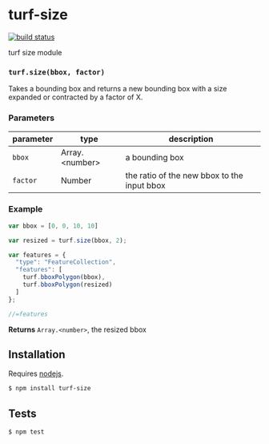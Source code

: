 # turf-size

[![build status](https://secure.travis-ci.org/Turfjs/turf-size.png)](http://travis-ci.org/Turfjs/turf-size)

turf size module


### `turf.size(bbox, factor)`

Takes a bounding box and returns a new bounding box with a size expanded or contracted
by a factor of X.


### Parameters

| parameter | type              | description                                 |
| --------- | ----------------- | ------------------------------------------- |
| `bbox`    | Array\.\<number\> | a bounding box                              |
| `factor`  | Number            | the ratio of the new bbox to the input bbox |


### Example

```js
var bbox = [0, 0, 10, 10]

var resized = turf.size(bbox, 2);

var features = {
  "type": "FeatureCollection",
  "features": [
    turf.bboxPolygon(bbox),
    turf.bboxPolygon(resized)
  ]
};

//=features
```


**Returns** `Array.<number>`, the resized bbox

## Installation

Requires [nodejs](http://nodejs.org/).

```sh
$ npm install turf-size
```

## Tests

```sh
$ npm test
```


